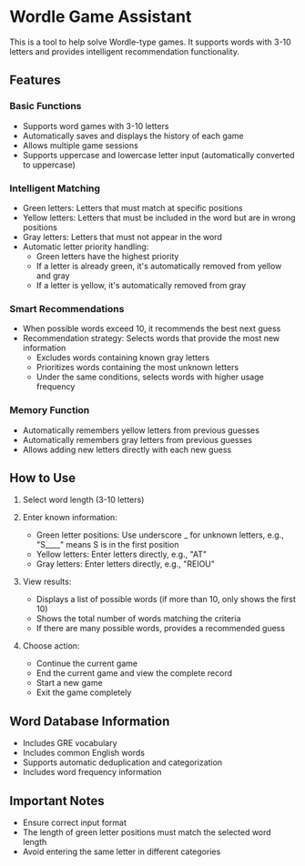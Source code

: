 # Wordle Game Assistant

This is a tool to help solve Wordle-type games. It supports words with 3-10 letters and provides intelligent recommendation functionality.

## Features

### Basic Functions
- Supports word games with 3-10 letters
- Automatically saves and displays the history of each game
- Allows multiple game sessions
- Supports uppercase and lowercase letter input (automatically converted to uppercase)

### Intelligent Matching
- Green letters: Letters that must match at specific positions
- Yellow letters: Letters that must be included in the word but are in wrong positions
- Gray letters: Letters that must not appear in the word
- Automatic letter priority handling:
  - Green letters have the highest priority
  - If a letter is already green, it's automatically removed from yellow and gray
  - If a letter is yellow, it's automatically removed from gray

### Smart Recommendations
- When possible words exceed 10, it recommends the best next guess
- Recommendation strategy: Selects words that provide the most new information
  - Excludes words containing known gray letters
  - Prioritizes words containing the most unknown letters
  - Under the same conditions, selects words with higher usage frequency

### Memory Function
- Automatically remembers yellow letters from previous guesses
- Automatically remembers gray letters from previous guesses
- Allows adding new letters directly with each new guess

## How to Use

1. Select word length (3-10 letters)

2. Enter known information:
   - Green letter positions: Use underscore _ for unknown letters, e.g., "S____" means S is in the first position
   - Yellow letters: Enter letters directly, e.g., "AT"
   - Gray letters: Enter letters directly, e.g., "REIOU"

3. View results:
   - Displays a list of possible words (if more than 10, only shows the first 10)
   - Shows the total number of words matching the criteria
   - If there are many possible words, provides a recommended guess

4. Choose action:
   - Continue the current game
   - End the current game and view the complete record
   - Start a new game
   - Exit the game completely

## Word Database Information
- Includes GRE vocabulary
- Includes common English words
- Supports automatic deduplication and categorization
- Includes word frequency information

## Important Notes
- Ensure correct input format
- The length of green letter positions must match the selected word length
- Avoid entering the same letter in different categories

